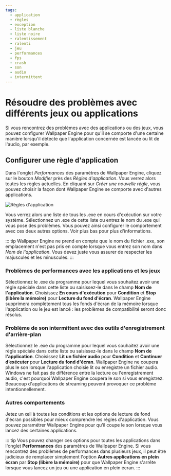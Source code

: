```yaml
---
tags:
  - application
  - règles
  - exception
  - liste blanche
  - liste noire
  - ralentissement
  - ralenti
  - jeu
  - performances
  - fps
  - crash
  - son
  - audio
  - intermittent
---
```


# Résoudre des problèmes avec différents jeux ou applications

Si vous rencontrez des problèmes avec des applications ou des jeux, vous pouvez configurer Wallpaper Engine pour qu'il se comporte d'une certaine manière lorsqu'il détecte que l'application concernée est lancée ou lit de l'audio, par exemple.

## Configurer une règle d'application

Dans l'onglet *Performances* des paramètres de Wallpaper Engine, cliquez sur le bouton *Modifier* près des *Règles d'application*. Vous verrez alors toutes les règles actuelles. En cliquant sur *Créer une nouvelle règle*, vous pouvez choisir la façon dont Wallpaper Engine se comporte avec d'autres applications.

![Règles d'application](./applicationrule.gif)

Vous verrez alors une liste de tous les .exe en cours d'exécution sur votre système. Sélectionnez un .exe de cette liste ou entrez le nom du .exe qui vous pose des problèmes. Vous pouvez ainsi configurer le comportement avec ces deux autres options. Voir plus bas pour plus d'informations.

::: tip Wallpaper Engine ne prend en compte que le nom du fichier .exe, son emplacement n'est pas pris en compte lorsque vous entrez son nom dans *Nom de l'application*. Vous devez juste vous assurer de respecter les majuscules et les minuscules. :::

### Problèmes de performances avec les applications et les jeux

Sélectionnez le .exe du programme pour lequel vous souhaitez avoir une règle spéciale dans cette liste ou saisissez-le dans le champ **Nom de l'application**. Choisissez **En cours d'exécution** pour **Condition** et **Stop (libère la mémoire)** pour **Lecture du fond d'écran**. Wallpaper Engine supprimera complètement tous les fonds d'écran de la mémoire lorsque l'application ou le jeu est lancé : les problèmes de compatibilité seront donc résolus.

### Problème de son intermittent avec des outils d'enregistrement d'arrière-plan

Sélectionnez le .exe du programme pour lequel vous souhaitez avoir une règle spéciale dans cette liste ou saisissez-le dans le champ **Nom de l'application**. Choisissez **Lit un fichier audio** pour **Condition** et **Continuer d’exécuter** pour **Lecture du fond d'écran**. Wallpaper Engine ne coupera plus le son lorsque l'application choisie lit ou enregistre un fichier audio. Windows ne fait pas de différence entre la lecture ou l'enregistrement audio, c'est pourquoi Wallpaper Engine coupera le son si vous enregistrez. Beaucoup d'applications de streaming peuvent provoquer ce problème intentionnellement.

### Autres comportements

Jetez un œil à toutes les conditions et les options de lecture de fond d'écran possibles pour mieux comprendre les règles d'application. Vous pouvez paramétrer Wallpaper Engine pour qu'il coupe le son lorsque vous lancez des certaines applications.

::: tip Vous pouvez changer ces options pour toutes les applications dans l'onglet **Performances** des paramètres de Wallpaper Engine. Si vous rencontrez des problèmes de performances dans plusieurs jeux, il peut être judicieux de remplacer simplement l'option **Autres applications en plein écran** par **Stop (libère la mémoire)** pour que Wallpaper Engine s'arrête lorsque vous lancez un jeu ou une application en plein écran. :::
